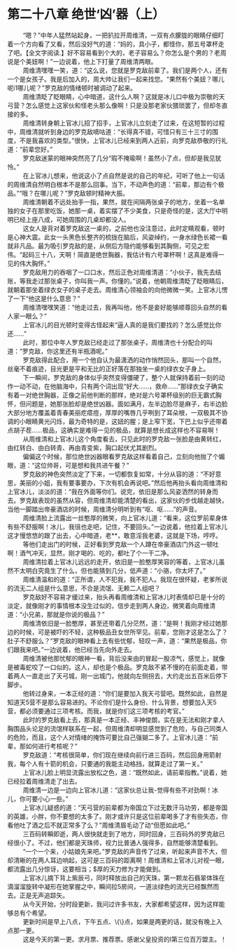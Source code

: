<h1>第二十八章 绝世‘凶’器（上）</h1>
<div id="content">&nbsp&nbsp&nbsp&nbsp&nbsp&nbsp&nbsp&nbsp
 “嗯？”中年人猛然站起身，一把扒拉开周维清，一双有点朦胧的眼睛仔细盯着一个方向看了又看，然后没好气的道：“妈的，具小子，都怪你，那五号罩杯走了吧。【全文字阅读.】好不容易看到个大的，老子容易么？你怎么是个男的？老周说是个美妞啊！”一边说着，他上下打量了周维清两眼。
 <br/>&nbsp&nbsp&nbsp&nbsp&nbsp&nbsp&nbsp&nbsp
 周维清嘿嘿一笑，道：“这么说，您就是罗克敌前辈了。我们是两个人，还有一个是女孩子。我是后加入的，周大帅让我们一起来找您。“果然有个美妞？哪儿呢i1哪儿呢？”罗克敌的情绪顿时被调动了起来。
 <br/>&nbsp&nbsp&nbsp&nbsp&nbsp&nbsp&nbsp&nbsp
 周维清眨了眨眼睛，心中暗道，这什么人啊？这就是冰儿口中极为崇敬的天弓营？怎么感觉上这家伙和怪老头那么像啊！只是没那老家伙猥琐罢了，但却冬直接的多。
 <br/>&nbsp&nbsp&nbsp&nbsp&nbsp&nbsp&nbsp&nbsp
 周维清转身朝上官冰儿招了招手，上官冰儿立刻走了过来，在这短暂的过程中，周维清就听到身边的罗克敌嘀咕道：“长得真不错，可惜只有三十三寸的围度，不是我喜欢的类型。”很快，上官冰儿已经来到两人近前，向罗克敌恭敬的行礼道：“前辈您好。”
 <br/>&nbsp&nbsp&nbsp&nbsp&nbsp&nbsp&nbsp&nbsp
 罗克敌迷蒙的眼神突然亮了几分“瑕不掩瑜啊！虽然小了点，但却是我见犹怜。”
 <br/>&nbsp&nbsp&nbsp&nbsp&nbsp&nbsp&nbsp&nbsp
 在上官冰儿想来，他说这小了点自然是说的自己的年纪，可听了他上一句话的周维清自然明白根本不是那么回事。当下，不动声色的道：“前辈，那边有个极品。”“哦？在哪儿呢？”罗克敌顿时精神大振。
 <br/>&nbsp&nbsp&nbsp&nbsp&nbsp&nbsp&nbsp&nbsp
 周维清朝着不远处抬手一指，果然，就在间隔两张桌子的地方，坐着一名单独的女子在那里吃饭，她那一桌，着实摆了不少美食，只是奇怪的是，这大厅中明明已经上座八成，可她周围的几桌却都没人。
 <br/>&nbsp&nbsp&nbsp&nbsp&nbsp&nbsp&nbsp&nbsp
 这女人是背对着罗克敌这一桌的，之前他也没注意过，此时定睛观看，顿时是心神大震。此女一头黑色长整齐的梳拢在脑后，风姿绰约，一身水绿色长裙一看就非凡品。最为吸引罗克敌的是，从侧后方隐约能够看到其胸侧，可见之宏伟。“起码三十八，天啊！简直是绝世胸器，我估计有六号罩杯啊！这真是难得一见的伟大胸怀。”
 <br/>&nbsp&nbsp&nbsp&nbsp&nbsp&nbsp&nbsp&nbsp
 罗克敌用力的吞咽了一口口水，然后正色对周维清道：“小伙子，我先去结账，等我走过那张桌子，你叫我一声。你懂的。”说着，他朝周维清眨了眨眼睛后，就朝着那坐着绿衣女子的桌子走去。周维清心领袖会的向他微微一笑。上官冰儿愣了一下“他这是什么意思？”
 <br/>&nbsp&nbsp&nbsp&nbsp&nbsp&nbsp&nbsp&nbsp
 周维清嘿嘿笑道：“他走过去，我再叫他，他不是妾好能够顺尊回头自然的看人家一眼么？”
 <br/>&nbsp&nbsp&nbsp&nbsp&nbsp&nbsp&nbsp&nbsp
 上官冰儿的目光顿时变得古怪起来“逼人真的是我们要找的？怎么感觉比你还……”
 <br/>&nbsp&nbsp&nbsp&nbsp&nbsp&nbsp&nbsp&nbsp
 此时，那位中年人罗克敌已经走过了那张桌子，周维清也十分配合的叫道：“罗克敌，你这里还有半瓶酒呢。”
 <br/>&nbsp&nbsp&nbsp&nbsp&nbsp&nbsp&nbsp&nbsp
 罗克敌得此配合，用一个他自认为最潇洒的动作悄然回头，那叫一个自然，丝毫不着痕迹，目光更是平和无比的正好落在那独坐一桌的绿衣女子身上。
 <br/>&nbsp&nbsp&nbsp&nbsp&nbsp&nbsp&nbsp&nbsp
 下一瞬间，罗克敌的身体似乎突然变得僵硬了，整个人就保持着前一刻的动作一动不动，在他脑海中，只有两个词出现“好大……，救命……”那绿衣女子确实有着一对绝世胸器，正像之前他判断的那样，绝对是六号罩杯级别的巨无霸式胸怀，但问题是，她那张脸却是绝世凶器。面如满月，左半边脸尽是麻子，右半边脸大部分地方覆盖着青春美丽疙瘩痘，厚厚的嘴唇几乎咧到了耳朵根，一双极其不协调的小眼睛黄光闪烁，最为奇特的是，这妞的腥；是上窄下宽，下巴上似乎还带着点胡子茬……极品，这确实是难得一见的极品，就算是想长成这样也不容易啊！
 <br/>&nbsp&nbsp&nbsp&nbsp&nbsp&nbsp&nbsp&nbsp
 从周维清和上官冰儿这个角度看去，只见此时的罗克敌一张脸是由黄转红，由红转白、由白转青、再由青变紫，胸口起伏尤其剧烈。
 <br/>&nbsp&nbsp&nbsp&nbsp&nbsp&nbsp&nbsp&nbsp
 偏偏这个时候，那位绝世凶器眼看罗克敌这样看着自己，立刻向他抛了个媚眼，道：“这位帅哥，可是想和我共进午餐？”
 <br/>&nbsp&nbsp&nbsp&nbsp&nbsp&nbsp&nbsp&nbsp
 罗克敌的神色突然淡定了下来，一切都恢复如常，十分从容的道：“不好意思，美丽的小姐，我有要事要办，下次有机会再说吧。”然后他再抬头看向周维清和上官冰儿，淡淡的道：“我在外面等你们。说完，依旧是那么风姿洒然的转身而去。罗克敌表现的虽然从容，但周维清却能清楚的看出，这家伙的步伐越走越快，当他一脚踏出帝豪酒店的时候，周维清分明听到有“呕、呕……”的声音。
 <br/>&nbsp&nbsp&nbsp&nbsp&nbsp&nbsp&nbsp&nbsp
 周维清脸上流露出一丝憨厚的微笑，向上官冰儿道：“看来，这位罗前辈身体有些不舒服啊！冰儿，我徂也走吧，记住，不要回头。”一边说着，他拉着上官冰儿这才慢悠悠的跟了出去，心中暗道，老**，敢意淫我老婆，这就是下场，哼哼。
 <br/>&nbsp&nbsp&nbsp&nbsp&nbsp&nbsp&nbsp&nbsp
 等他们走出门的时候，正好看到罗克敌一个人蹲在帝豪酒店门外这一顿吐啊！酒气冲天，显然，刚才喝的、吃的，都吐了个一干二净。
 <br/>&nbsp&nbsp&nbsp&nbsp&nbsp&nbsp&nbsp&nbsp
 周维清拉着上官冰儿远远的走开，依旧是一脸憨厚笑容的等着，上官冰儿虽然不太明白究竟生了什么，但也能猜到几分，低声道：“小骆，你太坏了。”
 <br/>&nbsp&nbsp&nbsp&nbsp&nbsp&nbsp&nbsp&nbsp
 周维清温和的道：“正所谓，人不犯我，我不犯人。我现在很怀疑，老爹所说的流无二人组是什么意思，不合是流氓、无赖二人组吧？
 <br/>&nbsp&nbsp&nbsp&nbsp&nbsp&nbsp&nbsp&nbsp
 罗克敌好不容易才缓过来，抬头再看周维清和上官冰儿时表情却已是十分的淡定，就像刚才的事情根本没生过似的，信步走到两人身边，微笑着向周维清道：“小兄弟，那就是你说的极品？”
 <br/>&nbsp&nbsp&nbsp&nbsp&nbsp&nbsp&nbsp&nbsp
 周维清依旧是一脸憨厚，甚至还带着几分茫然，道：“是啊！我刚才经过她那边的时候，可是被吓的不轻，这种极品丑女世所罕见。前辈，您刚才这是怎么了？肚子不舒服么？”罗克敌的眼神看上去有些忧郁，轻叹一声，道：“果然是极品，你们跟我来吧。”一边说着，他已经当先向外走去。
 <br/>&nbsp&nbsp&nbsp&nbsp&nbsp&nbsp&nbsp&nbsp
 周维清被他那忧郁的眼神一看，背后没来由的冒起一股凉气，感觉上，就像是被毒蛇咬了一口似的。这人，却也是个极品。罗克敌不紧不慢的在前面走着，带着两人一直走出了天弓城，刚一出城门，他就向左侧拐去，大约走出五百米后停下脚步。
 <br/>&nbsp&nbsp&nbsp&nbsp&nbsp&nbsp&nbsp&nbsp
 他转过身来，一本正经的道：“你们是要加入我天弓营吧。既然如此，自然是知道天5营不是那么容易进的。不论你们是什么身份、什么背景，想要加入天5营，都必须要通过三项考核。而我，就是你们这三项考核的考官。”
 <br/>&nbsp&nbsp&nbsp&nbsp&nbsp&nbsp&nbsp&nbsp
 此时的罗克敌看上去，那真是一本正经、丰神俊朗，实在是无法和刚才拿人胸围品头论足的流氓样联系在一起，但周维清却明显感觉到了危险，与自己同类人的危险，而且，这个人对情绪的掩饰可要比自己强猢二多了。上官冰儿道：“前辈，那如何进行考核呢？”
 <br/>&nbsp&nbsp&nbsp&nbsp&nbsp&nbsp&nbsp&nbsp
 罗克敌道：“考核很简单，你们现在继续向前行进三百码，然后回身用箭射我，每个人有十箭的机会，只要通的我能主动格挡，就算走过了第一关。”
 <br/>&nbsp&nbsp&nbsp&nbsp&nbsp&nbsp&nbsp&nbsp
 上官冰儿脸上明显流露出放松之色，道：“既然如此，请前辈指教。”说着，她已经拉着周维清走了出去。
 <br/>&nbsp&nbsp&nbsp&nbsp&nbsp&nbsp&nbsp&nbsp
 周维清一边是一边向上官冰儿道：“这家伙总让我-觉得有些不对劲啊！冰儿，你可要小心一些。”
 <br/>&nbsp&nbsp&nbsp&nbsp&nbsp&nbsp&nbsp&nbsp
 上官冰儿疑惑的道：“天弓营的前辈都为帝国立下过无数汗马功劳，都是帝国的英雄，小胖，你不要想的太多了。刚才或许只是这位前辈喝多了才有些失态，你看他吐了酒之后不就正常多了么？”周维清眉毛动了动“但愿如此吧。”
 <br/>&nbsp&nbsp&nbsp&nbsp&nbsp&nbsp&nbsp&nbsp
 三百码转瞬即逝，两人很快就走到了地方，同时回身，三百码外的罗克敌已经很小了。不过，他们都是天珠师，视力比普通人强得多，自然能够清楚看到。
 <br/>&nbsp&nbsp&nbsp&nbsp&nbsp&nbsp&nbsp&nbsp
 “一个一个来，小姑娘先来吧。”罗克敌的声音传了过来，听起来声音不大，但却清晰的在两人耳边响起，这可是三百码的距离啊！周维清和上官冰儿对视一眼，都流露出几分惊讶，这要相当；$厚的天力修为才能做到。
 <br/>&nbsp&nbsp&nbsp&nbsp&nbsp&nbsp&nbsp&nbsp
 上官冰儿摘下背上紫辰弓，同时释放出自己的天珠，第一颗龙石翡翠体珠在滴溜溜旋转中凝形在她掌握之中，瞬间拉5房间，一道淡绿色的流光已经飘然而去。正是无声追踪矢。
 <br/>&nbsp&nbsp&nbsp&nbsp&nbsp&nbsp&nbsp&nbsp
 从今天开始，分时段更新，我问过许多书友，大家都希望这样，因为这样能够总有个希望。
 <br/>&nbsp&nbsp&nbsp&nbsp&nbsp&nbsp&nbsp&nbsp
 更新时间是早上八点，下午五点、\{\}点，如果是两更的话，就没有晚上入点那一更。
 <br/>&nbsp&nbsp&nbsp&nbsp&nbsp&nbsp&nbsp&nbsp
 这是今天的第一更。求月票、推荐票。感谢父皇投资的I第三位百万盟主。！
 <br/>&nbsp&nbsp&nbsp&nbsp&nbsp&nbsp&nbsp&nbsp
 <br/>&nbsp&nbsp&nbsp&nbsp&nbsp&nbsp&nbsp&nbsp
</div>
